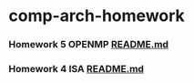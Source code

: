 # comp-arch-homework

### Homework 5 OPENMP [README.md](https://github.com/Ma-XD/comp-arch-homework/tree/main/hw5#readme)
### Homework 4 ISA [README.md](https://github.com/Ma-XD/comp-arch-homework/tree/main/hw4#readme)
